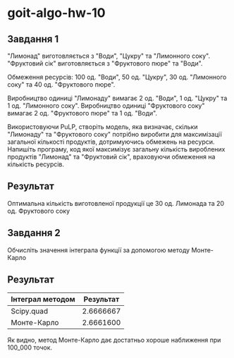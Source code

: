 # goit-algo-hw-10

## Завдання 1

"Лимонад" виготовляється з "Води", "Цукру" та "Лимонного соку".
"Фруктовий сік" виготовляється з "Фруктового пюре" та "Води".

Обмеження ресурсів: 100 од. "Води", 50 од. "Цукру", 30 од. "Лимонного соку" та 40 од. "Фруктового пюре".

Виробництво одиниці "Лимонаду" вимагає 2 од. "Води", 1 од. "Цукру" та 1 од. "Лимонного соку".
Виробництво одиниці "Фруктового соку" вимагає 2 од. "Фруктового пюре" та 1 од. "Води".

Використовуючи PuLP, створіть модель, яка визначає, скільки "Лимонаду" та "Фруктового соку" потрібно виробити для максимізації загальної кількості продуктів, дотримуючись обмежень на ресурси. Напишіть програму, код якої максимізує загальну кількість вироблених продуктів "Лимонад" та "Фруктовий сік", враховуючи обмеження на кількість ресурсів.

## Результат

Оптимальна кількість виготовленої продукції це 30 од. Лимонада та 20 од. Фруктового соку


## Завдання 2

Обчисліть значення інтеграла функції за допомогою методу Монте-Карло

## Результат

| Інтеграл методом     | Результат  |
|----------------------|------------|
| Scipy.quad           | 2.6666667  |
| Монте-Карло          | 2.6661600  |

Як видно, метод Монте-Карло дає достатньо хороше наближення при 100_000 точок.